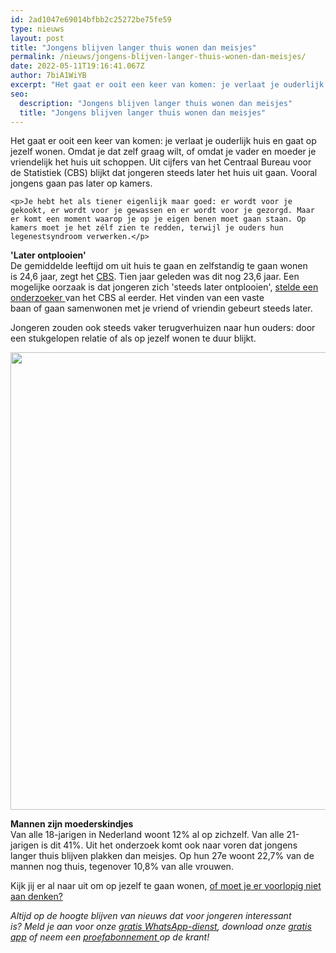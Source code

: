 ```yaml
---
id: 2ad1047e69014bfbb2c25272be75fe59
type: nieuws
layout: post
title: "Jongens blijven langer thuis wonen dan meisjes"
permalink: /nieuws/jongens-blijven-langer-thuis-wonen-dan-meisjes/
date: 2022-05-11T19:16:41.067Z
author: 7biA1WiYB
excerpt: "Het gaat er ooit een keer van komen: je verlaat je ouderlijk huis en gaat op jezelf wonen. Omdat je dat zelf graag wilt, of omdat je vader en moeder je vriendelijk het huis uit schoppen. Uit cijfers van het Centraal Bureau voor de Statistiek (CBS) blijkt dat jongeren steeds later het huis uit gaan. Vooral jongens gaan pas later op kamers.  "
seo:
  description: "Jongens blijven langer thuis wonen dan meisjes"
  title: "Jongens blijven langer thuis wonen dan meisjes"
---
```

Het gaat er ooit een keer van komen: je verlaat je ouderlijk huis en gaat op jezelf wonen. Omdat je dat zelf graag wilt, of omdat je vader en moeder je vriendelijk het huis uit schoppen. Uit cijfers van het Centraal Bureau voor de Statistiek (CBS) blijkt dat jongeren steeds later het huis uit gaan. Vooral jongens gaan pas later op kamers.  

    <p>Je hebt het als tiener eigenlijk maar goed: er wordt voor je gekookt, er wordt voor je gewassen en er wordt voor je gezorgd. Maar er komt een moment waarop je op je eigen benen moet gaan staan. Op kamers moet je het zélf zien te redden, terwijl je ouders hun legenestsyndroom verwerken.</p>
<p><strong>'Later ontplooien'</strong><br>De gemiddelde leeftijd om uit huis te gaan en zelfstandig te gaan wonen is 24,6 jaar, zegt het <a href="https://www.cbs.nl/nl-nl/nieuws/2016/27/jongeren-blijven-langer-bij-ouders-thuis" target="_blank">CBS</a>. Tien jaar geleden was dit nog 23,6 jaar. Een mogelijke oorzaak is dat jongeren zich 'steeds later ontplooien', <a href="https://www.kamers.nl/nieuws/417:boemerangkinderen-aantal-terugkerende-jongeren-gestegen/" target="_blank">stelde een onderzoeker </a>van het CBS al eerder. Het vinden van een vaste baan of gaan samenwonen met je vriend of vriendin gebeurt steeds later. </p>
<p>Jongeren zouden ook steeds vaker terugverhuizen naar hun ouders: door een stukgelopen relatie of als op jezelf wonen te duur blijkt.</p>
<p><div class="media media-element-container media-default"><div id="file-20557" class="file file-image file-image-jpeg">

        
  
  <div class="content">
    <img title="Beeld: ANP" height="732" width="1548" class="media-element file-default" src="https://7dagen.netlify.app/sites/default/files/ANP-1865430.jpg" alt="">  </div>

  
</div>
</div>
<p><strong>Mannen zijn moederskindjes</strong><br>Van alle 18-jarigen in Nederland woont 12% al op zichzelf. Van alle 21-jarigen is dit 41%. Uit het onderzoek komt ook naar voren dat jongens langer thuis blijven plakken dan meisjes. Op hun 27e woont 22,7% van de mannen nog thuis, tegenover 10,8% van alle vrouwen. </p>
<p>Kijk jij er al naar uit om op jezelf te gaan wonen, <a href="https://7dagen.netlify.app/node/8308" target="_blank">of moet je er voorlopig niet aan denken?</a></p>
<p><em>Altijd op de hoogte blijven van nieuws dat voor jongeren interessant is? Meld je aan voor onze <a href="https://7dagen.netlify.app/whatsapp">gratis WhatsApp-dienst</a>, download onze <a href="https://7dagen.netlify.app/app">gratis app</a> of neem een <a href="https://abonneren.sevendays.nl/abonneren/abonnementen/ae/artikel">proefabonnement </a>op de krant!</em></p>  
